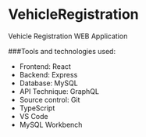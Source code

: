 # VehicleRegistration
Vehicle Registration WEB Application

###Tools and technologies used:
- Frontend: React
- Backend: Express
- Database: MySQL
- API Technique: GraphQL
- Source control: Git
- TypeScript
- VS Code
- MySQL Workbench
